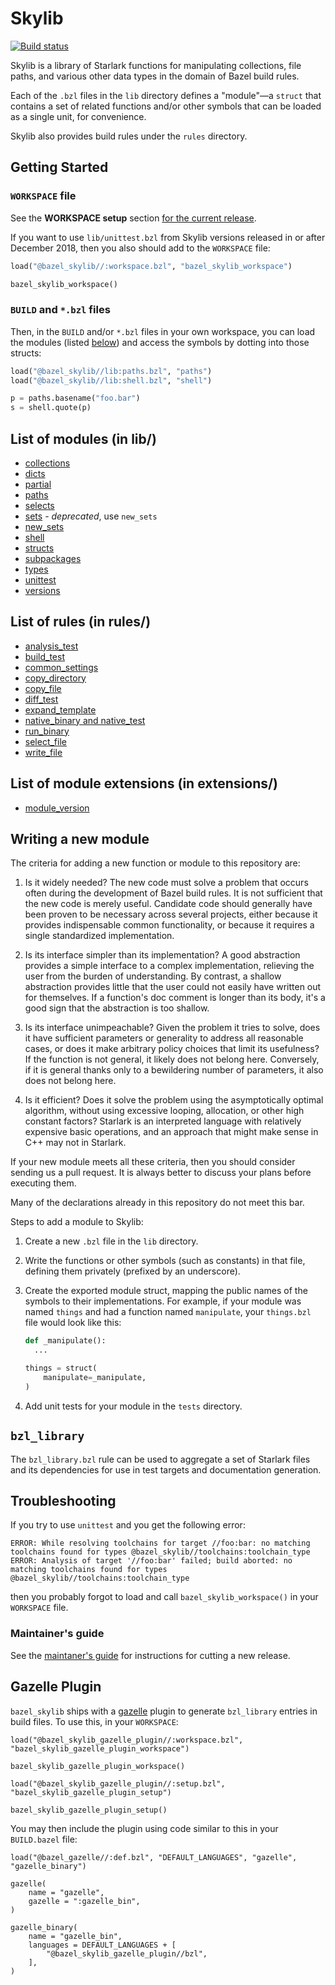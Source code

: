 # Skylib

[![Build status](https://badge.buildkite.com/921dc61e2d3a350ec40efb291914360c0bfa9b6196fa357420.svg?branch=main)](https://buildkite.com/bazel/bazel-skylib)

Skylib is a library of Starlark functions for manipulating collections, file paths,
and various other data types in the domain of Bazel build rules.

Each of the `.bzl` files in the `lib` directory defines a "module"&mdash;a
`struct` that contains a set of related functions and/or other symbols that can
be loaded as a single unit, for convenience.

Skylib also provides build rules under the `rules` directory.

## Getting Started

### `WORKSPACE` file

See the **WORKSPACE setup** section [for the current release](https://github.com/bazelbuild/bazel-skylib/releases).

If you want to use `lib/unittest.bzl` from Skylib versions released in or after
December 2018, then you also should add to the `WORKSPACE` file:

```python
load("@bazel_skylib//:workspace.bzl", "bazel_skylib_workspace")

bazel_skylib_workspace()
```

### `BUILD` and `*.bzl` files

Then, in the `BUILD` and/or `*.bzl` files in your own workspace, you can load
the modules (listed [below](#list-of-modules)) and access the symbols by
dotting into those structs:

```python
load("@bazel_skylib//lib:paths.bzl", "paths")
load("@bazel_skylib//lib:shell.bzl", "shell")

p = paths.basename("foo.bar")
s = shell.quote(p)
```

## List of modules (in lib/)

* [collections](docs/collections_doc.md)
* [dicts](docs/dicts_doc.md)
* [partial](docs/partial_doc.md)
* [paths](docs/paths_doc.md)
* [selects](docs/selects_doc.md)
* [sets](lib/sets.bzl) - _deprecated_, use `new_sets`
* [new_sets](docs/new_sets_doc.md)
* [shell](docs/shell_doc.md)
* [structs](docs/structs_doc.md)
* [subpackages](docs/subpackages_doc.md)
* [types](docs/types_doc.md)
* [unittest](docs/unittest_doc.md)
* [versions](docs/versions_doc.md)

## List of rules (in rules/)

* [analysis_test](docs/analysis_test_doc.md)
* [build_test](docs/build_test_doc.md)
* [common_settings](docs/common_settings_doc.md)
* [copy_directory](docs/copy_directory_doc.md)
* [copy_file](docs/copy_file_doc.md)
* [diff_test](docs/diff_test_doc.md)
* [expand_template](docs/expand_template_doc.md)
* [native_binary and native_test](docs/native_binary_doc.md)
* [run_binary](docs/run_binary_doc.md)
* [select_file](docs/select_file_doc.md)
* [write_file](docs/write_file_doc.md)

## List of module extensions (in extensions/)

* [module_version](docs/module_version_doc.md)

## Writing a new module

The criteria for adding a new function or module to this repository are:

1. Is it widely needed? The new code must solve a problem that occurs often during the development of Bazel build rules. It is not sufficient that the new code is merely useful. Candidate code should generally have been proven to be necessary across several projects, either because it provides indispensable common functionality, or because it requires a single standardized implementation.

1. Is its interface simpler than its implementation? A good abstraction provides a simple interface to a complex implementation, relieving the user from the burden of understanding. By contrast, a shallow abstraction provides little that the user could not easily have written out for themselves. If a function's doc comment is longer than its body, it's a good sign that the abstraction is too shallow.

1. Is its interface unimpeachable? Given the problem it tries to solve, does it have sufficient parameters or generality to address all reasonable cases, or does it make arbitrary policy choices that limit its usefulness? If the function is not general, it likely does not belong here. Conversely, if it is general thanks only to a bewildering number of parameters, it also does not belong here.

1. Is it efficient? Does it solve the problem using the asymptotically optimal algorithm, without using excessive looping, allocation, or other high constant factors? Starlark is an interpreted language with relatively expensive basic operations, and an approach that might make sense in C++ may not in Starlark.

If your new module meets all these criteria, then you should consider sending us a pull request. It is always better to discuss your plans before executing them.

Many of the declarations already in this repository do not meet this bar.


Steps to add a module to Skylib:

1. Create a new `.bzl` file in the `lib` directory.

1. Write the functions or other symbols (such as constants) in that file,
   defining them privately (prefixed by an underscore).

1. Create the exported module struct, mapping the public names of the symbols
   to their implementations. For example, if your module was named `things` and
   had a function named `manipulate`, your `things.bzl` file would look like
   this:

   ```python
   def _manipulate():
     ...

   things = struct(
       manipulate=_manipulate,
   )
   ```

1. Add unit tests for your module in the `tests` directory.

## `bzl_library`

The `bzl_library.bzl` rule can be used to aggregate a set of
Starlark files and its dependencies for use in test targets and
documentation generation.

## Troubleshooting

If you try to use `unittest` and you get the following error:

```
ERROR: While resolving toolchains for target //foo:bar: no matching toolchains found for types @bazel_skylib//toolchains:toolchain_type
ERROR: Analysis of target '//foo:bar' failed; build aborted: no matching toolchains found for types @bazel_skylib//toolchains:toolchain_type
```

then you probably forgot to load and call `bazel_skylib_workspace()` in your
`WORKSPACE` file.

### Maintainer's guide

See the [maintaner's guide](docs/maintainers_guide.md) for instructions for
cutting a new release.

## Gazelle Plugin

`bazel_skylib` ships with a [gazelle](https://github.com/bazelbuild/bazel-gazelle)
plugin to generate `bzl_library` entries in build files. To use this, in your
`WORKSPACE`:

```starlark
load("@bazel_skylib_gazelle_plugin//:workspace.bzl", "bazel_skylib_gazelle_plugin_workspace")

bazel_skylib_gazelle_plugin_workspace()

load("@bazel_skylib_gazelle_plugin//:setup.bzl", "bazel_skylib_gazelle_plugin_setup")

bazel_skylib_gazelle_plugin_setup()
```

You may then include the plugin using code similar to this in your `BUILD.bazel`
file:

```starlark
load("@bazel_gazelle//:def.bzl", "DEFAULT_LANGUAGES", "gazelle", "gazelle_binary")

gazelle(
    name = "gazelle",
    gazelle = ":gazelle_bin",
)

gazelle_binary(
    name = "gazelle_bin",
    languages = DEFAULT_LANGUAGES + [
        "@bazel_skylib_gazelle_plugin//bzl",
    ],
)
```
